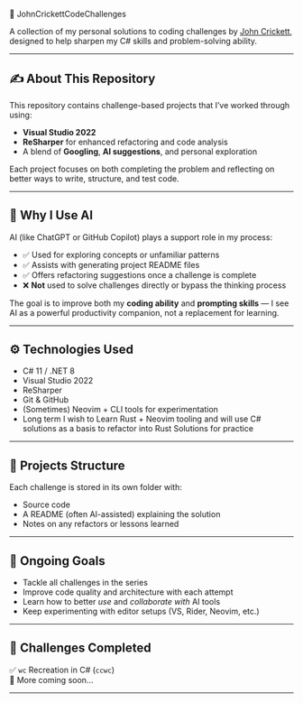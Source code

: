  🧠 JohnCrickettCodeChallenges

A collection of my personal solutions to coding challenges by [John Crickett](https://www.linkedin.com/in/johncrickett/), designed to help sharpen my C# skills and problem-solving ability.

---

## ✍️ About This Repository

This repository contains challenge-based projects that I’ve worked through using:
- **Visual Studio 2022**
- **ReSharper** for enhanced refactoring and code analysis
- A blend of **Googling**, **AI suggestions**, and personal exploration

Each project focuses on both completing the problem and reflecting on better ways to write, structure, and test code.

---

## 🤖 Why I Use AI

AI (like ChatGPT or GitHub Copilot) plays a support role in my process:
- ✅ Used for exploring concepts or unfamiliar patterns
- ✅ Assists with generating project README files
- ✅ Offers refactoring suggestions once a challenge is complete
- ❌ **Not** used to solve challenges directly or bypass the thinking process

The goal is to improve both my **coding ability** and **prompting skills** — I see AI as a powerful productivity companion, not a replacement for learning.

---

## ⚙️ Technologies Used

- C# 11 / .NET 8
- Visual Studio 2022
- ReSharper
- Git & GitHub
- (Sometimes) Neovim + CLI tools for experimentation
- Long term I wish to Learn Rust + Neovim tooling and will use C# solutions as a basis to refactor into Rust Solutions for practice

---

## 📁 Projects Structure

Each challenge is stored in its own folder with:
- Source code
- A README (often AI-assisted) explaining the solution
- Notes on any refactors or lessons learned

---

## 🚧 Ongoing Goals

- Tackle all challenges in the series
- Improve code quality and architecture with each attempt
- Learn how to better *use* and *collaborate with* AI tools
- Keep experimenting with editor setups (VS, Rider, Neovim, etc.)

---

## 🧪 Challenges Completed

✅ `wc` Recreation in C# (`ccwc`)  
🚧 More coming soon...

---
